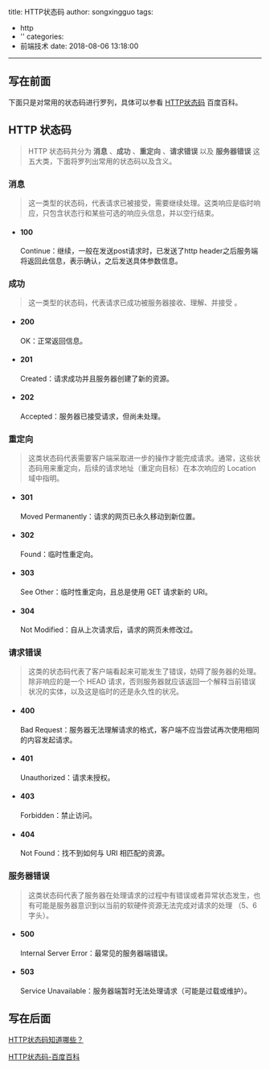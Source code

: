 title: HTTP状态码
author: songxingguo
tags:
  - http
  - ''
categories:
  - 前端技术
date: 2018-08-06 13:18:00
---
## 写在前面

下面只是对常用的状态码进行罗列，具体可以参看 [HTTP状态码](https://baike.baidu.com/item/HTTP%E7%8A%B6%E6%80%81%E7%A0%81/5053660?fr=aladdin) 百度百科。

## HTTP 状态码

> HTTP 状态码共分为 **消息** 、**成功** 、**重定向** 、**请求错误** 以及 **服务器错误** 这五大类，下面将罗列出常用的状态码以及含义。

### 消息

> 这一类型的状态码，代表请求已被接受，需要继续处理。这类响应是临时响应，只包含状态行和某些可选的响应头信息，并以空行结束。

- #### 100 

  Continue：继续，一般在发送post请求时，已发送了http header之后服务端将返回此信息，表示确认，之后发送具体参数信息。


### 成功

> 这一类型的状态码，代表请求已成功被服务器接收、理解、并接受 。

- #### 200 

  OK：正常返回信息。

- #### 201 
  
  Created：请求成功并且服务器创建了新的资源。

- #### 202

  Accepted：服务器已接受请求，但尚未处理。

### 重定向

> 这类状态码代表需要客户端采取进一步的操作才能完成请求。通常，这些状态码用来重定向，后续的请求地址（重定向目标）在本次响应的 Location 域中指明。

- #### 301

  Moved Permanently：请求的网页已永久移动到新位置。

- #### 302
  
  Found：临时性重定向。

- #### 303

  See Other：临时性重定向，且总是使用 GET 请求新的 URI。

- #### 304
  
  Not Modified：自从上次请求后，请求的网页未修改过。

### 请求错误

> 这类的状态码代表了客户端看起来可能发生了错误，妨碍了服务器的处理。除非响应的是一个 HEAD 请求，否则服务器就应该返回一个解释当前错误状况的实体，以及这是临时的还是永久性的状况。

- #### 400

  Bad Request：服务器无法理解请求的格式，客户端不应当尝试再次使用相同的内容发起请求。

- #### 401 

  Unauthorized：请求未授权。

- #### 403 

  Forbidden：禁止访问。

- #### 404

  Not Found：找不到如何与 URI 相匹配的资源。

### 服务器错误

> 这类状态码代表了服务器在处理请求的过程中有错误或者异常状态发生，也有可能是服务器意识到以当前的软硬件资源无法完成对请求的处理 （5、6字头）。

- #### 500

  Internal Server Error：最常见的服务器端错误。

- #### 503 

  Service Unavailable：服务器端暂时无法处理请求（可能是过载或维护）。
 
## 写在后面

[HTTP状态码知道哪些？](https://www.cnblogs.com/jf-67/p/6407763.html)

[HTTP状态码-百度百科](https://baike.baidu.com/item/HTTP%E7%8A%B6%E6%80%81%E7%A0%81/5053660?fr=aladdin)